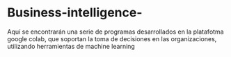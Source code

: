 # Business-intelligence-
Aquí se encontrarán una serie de programas desarrollados en la platafotma google colab, que soportan la toma de decisiones en las organizaciones, utilizando herramientas de machine learning 
